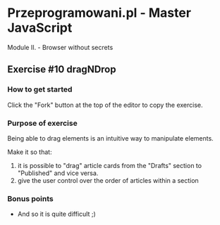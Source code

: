 # Przeprogramowani.pl - Master JavaScript

Module II. - Browser without secrets

## Exercise #10 dragNDrop

### How to get started

Click the "Fork" button at the top of the editor to copy the exercise.

### Purpose of exercise

Being able to drag elements is an intuitive way to manipulate elements.

Make it so that:
1. it is possible to "drag" article cards from the "Drafts" section to "Published" and vice versa.
2. give the user control over the order of articles within a section

### Bonus points

- And so it is quite difficult ;)
